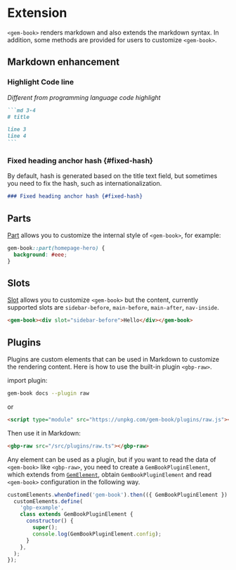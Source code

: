 # Extension

`<gem-book>` renders markdown and also extends the markdown syntax. In addition, some methods are provided for users to customize `<gem-book>`.

## Markdown enhancement

### Highlight Code line

_Different from programming language code highlight_

````md 4-5
```md 3-4
# title

line 3
line 4
```
````

### Fixed heading anchor hash {#fixed-hash}

By default, hash is generated based on the title text field, but sometimes you need to fix the hash, such as internationalization.

```md
### Fixed heading anchor hash {#fixed-hash}
```

## Parts

[Part](https://developer.mozilla.org/en-US/docs/Web/HTML/Global_attributes/part) allows you to customize the internal style of `<gem-book>`, for example:

```css
gem-book::part(homepage-hero) {
  background: #eee;
}
```

## Slots

[Slot](https://developer.mozilla.org/en-US/docs/Web/HTML/Global_attributes/slot) allows you to customize `<gem-book>` but the content, currently supported slots are `sidebar-before`, `main-before`, `main-after`, `nav-inside`.

```html
<gem-book><div slot="sidebar-before">Hello</div></gem-book>
```

## Plugins

Plugins are custom elements that can be used in Markdown to customize the rendering content. Here is how to use the built-in plugin `<gbp-raw>`.

import plugin:

```bash
gem-book docs --plugin raw
```

or

```html
<script type="module" src="https://unpkg.com/gem-book/plugins/raw.js"></script>
```

Then use it in Markdown:

```md
<gbp-raw src="/src/plugins/raw.ts"></gbp-raw>
```

Any element can be used as a plugin, but if you want to read the data of `<gem-book>` like `<gbp-raw>`, you need to create a `GemBookPluginElement`, which extends from [`GemElement`](https://gem-docs.netlify.app/API/), obtain `GemBookPluginElement` and read `<gem-book>` configuration in the following way.

```js
customElements.whenDefined('gem-book').then(({ GemBookPluginElement }) => {
  customElements.define(
    'gbp-example',
    class extends GemBookPluginElement {
      constructor() {
        super();
        console.log(GemBookPluginElement.config);
      }
    },
  );
});
```
